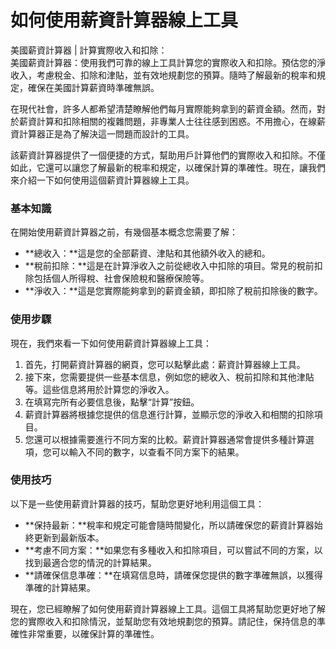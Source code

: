 如何使用薪資計算器線上工具
=============

美國薪資計算器 | 計算實際收入和扣除：  
美國薪資計算器：使用我們可靠的線上工具計算您的實際收入和扣除。預估您的淨收入，考慮稅金、扣除和津貼，並有效地規劃您的預算。隨時了解最新的稅率和規定，確保在美國計算薪資時準確無誤。

在現代社會，許多人都希望清楚瞭解他們每月實際能夠拿到的薪資金額。然而，對於薪資計算和扣除相關的複雜問題，非專業人士往往感到困惑。不用擔心，在線薪資計算器正是為了解決這一問題而設計的工具。

該薪資計算器提供了一個便捷的方式，幫助用戶計算他們的實際收入和扣除。不僅如此，它還可以讓您了解最新的稅率和規定，以確保計算的準確性。現在，讓我們來介紹一下如何使用這個薪資計算器線上工具。

### 基本知識

在開始使用薪資計算器之前，有幾個基本概念您需要了解：

- **總收入：**這是您的全部薪資、津貼和其他額外收入的總和。
- **稅前扣除：**這是在計算淨收入之前從總收入中扣除的項目。常見的稅前扣除包括個人所得稅、社會保險稅和醫療保險等。
- **淨收入：**這是您實際能夠拿到的薪資金額，即扣除了稅前扣除後的數字。

### 使用步驟

現在，我們來看一下如何使用薪資計算器線上工具：

1. 首先，打開薪資計算器的網頁，您可以點擊此處：薪資計算器線上工具。
2. 接下來，您需要提供一些基本信息，例如您的總收入、稅前扣除和其他津貼等。這些信息將用於計算您的淨收入。
3. 在填寫完所有必要信息後，點擊“計算”按鈕。
4. 薪資計算器將根據您提供的信息進行計算，並顯示您的淨收入和相關的扣除項目。
5. 您還可以根據需要進行不同方案的比較。薪資計算器通常會提供多種計算選項，您可以輸入不同的數字，以查看不同方案下的結果。

### 使用技巧

以下是一些使用薪資計算器的技巧，幫助您更好地利用這個工具：

- **保持最新：**稅率和規定可能會隨時間變化，所以請確保您的薪資計算器始終更新到最新版本。
- **考慮不同方案：**如果您有多種收入和扣除項目，可以嘗試不同的方案，以找到最適合您的情況的計算結果。
- **請確保信息準確：**在填寫信息時，請確保您提供的數字準確無誤，以獲得準確的計算結果。

現在，您已經瞭解了如何使用薪資計算器線上工具。這個工具將幫助您更好地了解您的實際收入和扣除情況，並幫助您有效地規劃您的預算。請記住，保持信息的準確性非常重要，以確保計算的準確性。
